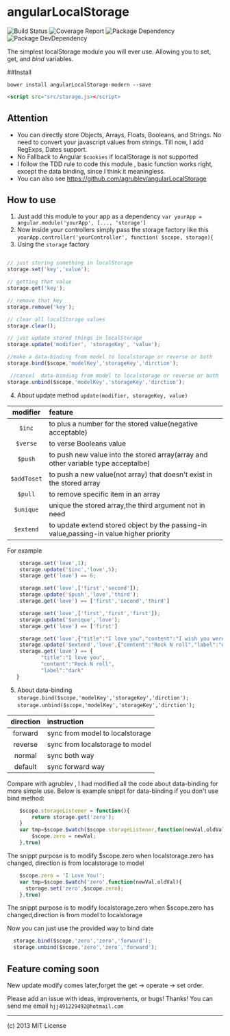 angularLocalStorage 
====================
![Build Status](https://img.shields.io/travis/bornkiller/angularLocalStorage/master.svg?style=flat)
![Coverage Report](http://img.shields.io/coveralls/bornkiller/angularLocalStorage.svg?style=flat)
![Package Dependency](https://david-dm.org/bornkiller/angularLocalStorage.svg?style=flat)
![Package DevDependency](https://david-dm.org/bornkiller/angularLocalStorage/dev-status.svg?style=flat)

The simplest localStorage module you will ever use. Allowing you to set, get, and *bind* variables.

##Install

```shell
bower install angularLocalStorage-modern --save
```

```html
<script src="src/storage.js></script>
```

## Attention 

* You can directly store Objects, Arrays, Floats, Booleans, and Strings. No need to convert your javascript values from strings. Till now, I add RegExps, Dates support.
* No Fallback to Angular ``$cookies`` if localStorage is not supported
* I follow the TDD rule to code this module , basic function works right, except the data binding, since I think it meaningless.
* You can also see <https://github.com/agrublev/angularLocalStorage>


## How to use

1. Just add this module to your app as a dependency
``var yourApp = angular.module('yourApp', [..., 'storage']``
2. Now inside your controllers simply pass the storage factory like this
``yourApp.controller('yourController', function( $scope, storage){``
3. Using the ``storage`` factory
  ```JAVASCRIPT

  // just storing something in localStorage
  storage.set('key','value');
  
  // getting that value
  storage.get('key');

  // remove that key
  storage.remove('key');

  // clear all localStorage values
  storage.clear();
  
  // just update stored things in localStorage
  storage.update('modifier', 'storageKey', 'value');

  //make a data-binding from model to localstorage or reverse or both 
  storage.bind($scope,'modelKey','storageKey','dirction');
  
   //cancel  data-binding from model to localstorage or reverse or both 
  storage.unbind($scope,'modelKey','storageKey','dirction');
  ```
4. About  update method
   ``update(modifier, storageKey, value)``

  | modifier             | feature        |
  | :------------------: | :------------- |
  | ``$inc``             | to plus a number for the stored value(negative acceptable) |
  | ``$verse``           | to verse Booleans value |
  | ``$push``            | to push new value into the stored array(array and other   variable type acceptalbe) |
  | ``$addToset``        | to push a new value(not array) that doesn't exist in the stored array |
  | ``$pull``            | to remove specific item in an array |
  | ``$unique``          | unique the stored array,the third argument not in need |
  | ``$extend``          | to update extend stored object by the passing-in value,passing-in value higher priority |

  For example 
  ```javascript
      storage.set('love',1);
      storage.update('$inc','love',5);
      storage.get('love') == 6;
  ```
  ```javascript
      storage.set('love',['first','second']);
      storage.update('$push','love','third');
      storage.get('love') == ['first','second','third']
  ```

  ```javascript
      storage.set('love',['first','first','first']);
      storage.update('$unique','love');
      storage.get('love') == ['first']
  ```
  ```javascript
      storage.set('love',{"title":"I love you","content":"I wish you were here"});
      storage.update('$extend','love',{"content":"Rock N roll","label":"dark"});
      storage.get('love') == {
             "title":"I love you",
             "content":"Rock N roll",
             "label":"dark" 
     }
  ```

5. About data-binding 
  ``storage.bind($scope,'modelKey','storageKey','dirction');``
  ``storage.unbind($scope,'modelKey','storageKey','dirction');``

  | direction            | instruction                    |
  | :------------------: | :-------------                 |
  | forward              | sync from model to localstorage|
  | reverse              | sync from localstorage to model|
  | normal               | sync both way                  |
  | default              | sync forward way               |

  Compare with agrublev , I had modified all the code about data-binding for more simple use. 
  Below is example snippt for data-binding if you don't use bind method:
  ```JAVASCRIPT
      $scope.storageListener = function(){
          return storage.get('zero');
      }
      var tmp=$scope.$watch($scope.storageListener,function(newVal,oldVal){
      	  $scope.zero = newVal;
      },true) 
  ```
  The snippt purpose is to modify $scope.zero when localstorage.zero has changed, direction is from localstorage to
  model

  ```JAVASCRIPT
      $scope.zero = 'I Love You!';
      var tmp=$scope.$watch('zero',function(newVal,oldVal){
      	storage.set('zero',$scope.zero);
      },true) 
  ```
  The snippt purpose is to modify  localstorage.zero when $scope.zero has changed,direction is from model to   localstorage

  Now you can just use the provided way to bind date
  ```JAVASCRIPT
	storage.bind($scope,'zero','zero','forward');
	storage.unbind($scope,'zero','zero','forward');
  ```

## Feature coming soon
 New update modify comes later,forget the get -> operate -> set order.
  
 Please add an issue with ideas, improvements, or bugs! Thanks!
 You can send me email ``hjj491229492@hotmail.com``

---

(c) 2013 MIT License

